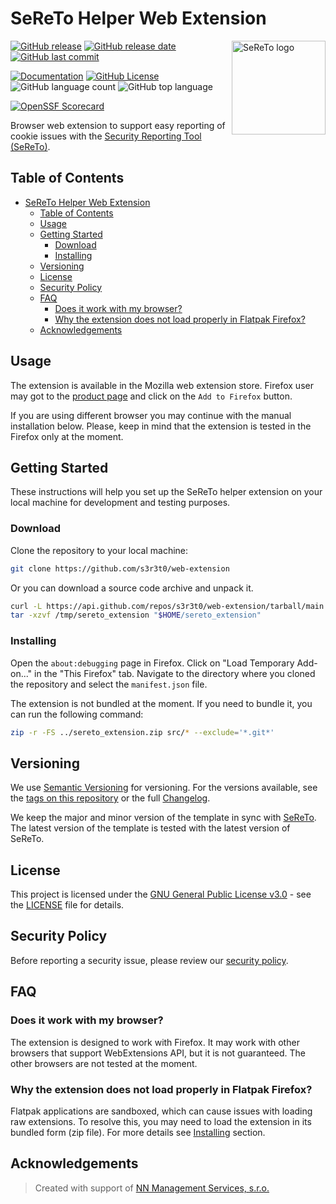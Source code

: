 # SeReTo Helper Web Extension

<picture>
  <source media="(prefers-color-scheme: dark)" srcset="https://raw.githubusercontent.com/s3r3t0/sereto/main/docs/assets/logo/sereto_block_white.svg">
  <source media="(prefers-color-scheme: light)" srcset="https://raw.githubusercontent.com/s3r3t0/sereto/main/docs/assets/logo/sereto_block_black.svg">
  <img src="https://raw.githubusercontent.com/s3r3t0/sereto/main/docs/assets/logo/sereto_block_black.svg" alt="SeReTo logo" align="right" height="150"/>
</picture>

[![GitHub release](https://img.shields.io/github/v/release/s3r3t0/web-extension)][release]
[![GitHub release date](https://img.shields.io/github/release-date/s3r3t0/web-extension)][release]
[![GitHub last commit](https://img.shields.io/github/last-commit/s3r3t0/web-extension)](https://github.com/s3r3t0/web-extension/commit/main)

[![Documentation](https://img.shields.io/badge/documentation-SeReTo-blue)](https://sereto.s4n.cz/)
[![GitHub License](https://img.shields.io/github/license/s3r3t0/web-extension)][license]
![GitHub language count](https://img.shields.io/github/languages/count/s3r3t0/web-extension)
![GitHub top language](https://img.shields.io/github/languages/top/s3r3t0/web-extension)

[![OpenSSF Scorecard](https://api.scorecard.dev/projects/github.com/s3r3t0/web-extension/badge)](https://scorecard.dev/viewer/?uri=github.com/s3r3t0/web-extension)

Browser web extension to support easy reporting of cookie issues with the [Security Reporting Tool (SeReTo)][SeReTo].

## Table of Contents

- [SeReTo Helper Web Extension](#sereto-helper-web-extension)
  - [Table of Contents](#table-of-contents)
  - [Usage](#usage)
  - [Getting Started](#getting-started)
    - [Download](#download)
    - [Installing](#installing)
  - [Versioning](#versioning)
  - [License](#license)
  - [Security Policy](#security-policy)
  - [FAQ](#faq)
    - [Does it work with my browser?](#does-it-work-with-my-browser)
    - [Why the extension does not load properly in Flatpak Firefox?](#why-the-extension-does-not-load-properly-in-flatpak-firefox)
  - [Acknowledgements](#acknowledgements)

## Usage

The extension is available in the Mozilla web extension store. Firefox user may got to the [product page](https://addons.mozilla.org/en-US/firefox/addon/sereto-helper/) and click on the `Add to Firefox` button.

If you are using different browser you may continue with the manual installation below. Please, keep in mind that the extension is tested in the Firefox only at the moment.

## Getting Started

These instructions will help you set up the SeReTo helper extension on your local machine for development and testing purposes.

### Download

Clone the repository to your local machine:

```bash
git clone https://github.com/s3r3t0/web-extension
```

Or you can download a source code archive and unpack it.

```bash
curl -L https://api.github.com/repos/s3r3t0/web-extension/tarball/main -o /tmp/sereto_extension
tar -xzvf /tmp/sereto_extension "$HOME/sereto_extension"
```

### Installing

Open the `about:debugging` page in Firefox. Click on "Load Temporary Add-on..." in the "This Firefox" tab. Navigate to the directory where you cloned the repository and select the `manifest.json` file.

The extension is not bundled at the moment. If you need to bundle it, you can run the following command:

```bash
zip -r -FS ../sereto_extension.zip src/* --exclude='*.git*'
```

## Versioning

We use [Semantic Versioning][semver] for versioning. For the versions available, see the [tags on this repository][tags] or the full [Changelog].

We keep the major and minor version of the template in sync with [SeReTo].
The latest version of the template is tested with the latest version of SeReTo.

## License

This project is licensed under the [GNU General Public License v3.0][license] - see the [LICENSE][license] file for details.

## Security Policy

Before reporting a security issue, please review our [security policy][security].

## FAQ

### Does it work with my browser?

The extension is designed to work with Firefox.
It may work with other browsers that support WebExtensions API, but it is not guaranteed.
The other browsers are not tested at the moment.

### Why the extension does not load properly in Flatpak Firefox?

Flatpak applications are sandboxed, which can cause issues with loading raw extensions. To resolve this, you may need to load the extension in its bundled form (zip file). For more details see [Installing](#installing) section.

## Acknowledgements

> Created with support of [NN Management Services, s.r.o.][nn]

[SeReTo]: https://github.com/s3r3t0/sereto
[semver]: https://semver.org
[tags]: https://github.com/s3r3t0/web-extension/tags
[license]: https://github.com/s3r3t0/web-extension/blob/main/LICENSE
[Changelog]: https://github.com/s3r3t0/web-extension/blob/main/CHANGELOG.md
[nn]: https://www.nn.cz/kariera/en/nn-digital-hub/
[release]: https://github.com/s3r3t0/web-extension/releases/latest
[security]: https://github.com/s3r3t0/web-extension/blob/main/SECURITY.md
